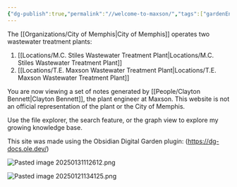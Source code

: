 ```yaml
---
{"dg-publish":true,"permalink":"//welcome-to-maxson/","tags":["gardenEntry"],"noteIcon":"","created":"2025-01-17T14:30:51.854-06:00"}
---
```


The [[Organizations/City of Memphis\|City of Memphis]] operates two wastewater treatment plants:
1) [[Locations/M.C. Stiles Wastewater Treatment Plant\|Locations/M.C. Stiles Wastewater Treatment Plant]]
2) [[Locations/T.E. Maxson Wastewater Treatment Plant\|Locations/T.E. Maxson Wastewater Treatment Plant]]

You are now viewing a set of notes generated by [[People/Clayton Bennett\|Clayton Bennett]], the plant engineer at Maxson. This website is not an official representation of the plant or the City of Memphis.

Use the file explorer, the search feature, or the graph view to explore my growing knowledge base.

This site was made using the Obsidian Digital Garden plugin: (https://dg-docs.ole.dev/)

![Pasted image 20250131112612.png](/img/user/Pasted%20image%2020250131112612.png)

![Pasted image 20250121134125.png](/img/user/Pasted%20image%2020250121134125.png)